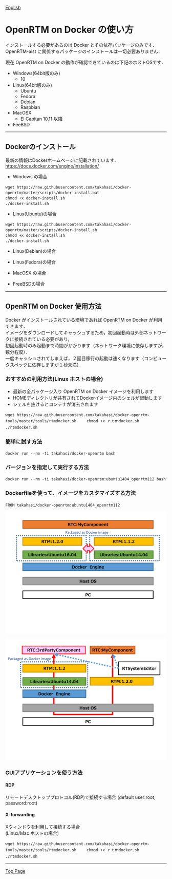 [English](../usage)

OpenRTM on Docker の使い方
=========================
インストールする必要があるのは Docker とその依存パッケージのみです．  
OpenRTM-aist に関係するパッケージのインストールは一切必要ありません．

現在 OpenRTM on Docker の動作が確認できているのは下記のホストOSです．

- Windows(64bit版のみ)
  - 10
- Linux(64bit版のみ)
  - Ubuntu
  - Fedora
  - Debian
  - Raspbian
- MacOSX
  - El Capitan 10.11 以降
- FeeBSD

---

Dockerのインストール
--------------------
最新の情報はDockerホームページに記載されています．
https://docs.docker.com/engine/installation/

- Windows の場合

`wget https://raw.githubusercontent.com/takahasi/docker-openrtm/master/scripts/docker-install.bat`  
`chmod +x docker-install.sh`  
`./docker-install.sh`

- Linux(Ubuntu)の場合

`wget https://raw.githubusercontent.com/takahasi/docker-openrtm/master/scripts/docker-install.sh`  
`chmod +x docker-install.sh`  
`./docker-install.sh`

- Linux(Debian)の場合

- Linux(Fedora)の場合


- MacOSX の場合

- FreeBSDの場合

---

OpenRTM on Docker 使用方法
--------------------------
Docker がインストールされている環境であれば OpenRTM on Docker が利用できます．  
イメージをダウンロードしてキャッシュするため，初回起動時は外部ネットワークに接続されている必要があり，  
初回起動時のみ起動まで時間がかかります（ネットワーク環境に依存しますが，数分程度）．  
一度キャッシュされてしまえば，２回目移行の起動は速くなります（コンピュータスペックに依存しますが１秒未満）．

### おすすめの利用方法(Linux ホストの場合) 
- 最新の全パッケージ入り OpenRTM on Docker イメージを利用します
- HOMEディレクトリが共有されてDockerイメージ内のシェルが起動します  
- シェルを抜けるとコンテナが消去されます  

`wget https://raw.githubusercontent.com/takahasi/docker-openrtm-tools/master/tools/rtmdocker.sh`　　
`chmod +x ｒｔｍdocker.sh`　　
`./rtmdocker.sh`　　

### 簡単に試す方法
`docker run --rm -ti takahasi/docker-openrtm bash`

### バージョンを指定して実行する方法
`docker run --rm -ti takahasi/docker-openrtm:ubuntu1404_openrtm112 bash`

### Dockerfileを使って、イメージをカスタマイズする方法
`FROM takahasi/docker-openrtm:ubuntu1404_openrtm112`

![OpenRTM on Docker as a Development Environment](../img/sample1.png)

![OpenRTM on Docker as a Verification Environment](../img/sample2.png)

### GUIアプリケーションを使う方法

#### RDP
リモートデスクトッププロトコル(RDP)で接続する場合
(default user:root, password:root)  

#### X-forwarding
Xウィンドウを利用して接続する場合  
(Linux/Mac ホストの場合)  

`wget https://raw.githubusercontent.com/takahasi/docker-openrtm-tools/master/tools/rtmdocker.sh`　　
`chmod +x ｒｔｍdocker.sh`　　
`./rtmdocker.sh`　　

---

[Top Page](index)
